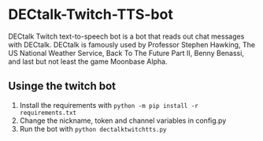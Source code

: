 # DECtalk-Twitch-TTS-bot
DECtalk Twitch text-to-speech bot is a bot that reads out chat messages with DECtalk. DECtalk is famously used by Professor Stephen Hawking, The US National Weather Service, Back To The Future Part II, Benny Benassi, and last but not least the game Moonbase Alpha.

## Usinge the twitch bot
1. Install the requirements with `python -m pip install -r requirements.txt`
2. Change the nickname, token and channel variables in config.py
3. Run the bot with `python dectalktwitchtts.py`
